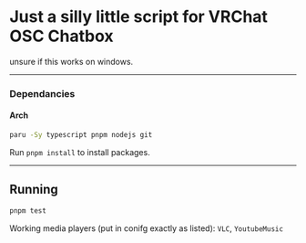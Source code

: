 # Just a silly little script for VRChat OSC Chatbox

unsure if this works on windows.

---

### Dependancies
#### Arch
```bash
paru -Sy typescript pnpm nodejs git
```

Run `pnpm install` to install packages.

---
## Running
```bash
pnpm test
```

Working media players (put in conifg exactly as listed): `VLC`, `YoutubeMusic`
